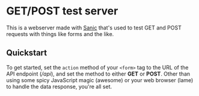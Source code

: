 # GET/POST test server

This is a webserver made with [Sanic](https://sanic.dev/) that's used to test GET and POST requests with things like forms and the like.

## Quickstart

To get started, set the `action` method of your `<form>` tag to the URL of the API endpoint (_/api_), and set the method to either **GET** or **POST**. Other than using some spicy JavaScript magic (awesome) or your web browser (lame) to handle the data response, you're all set.
